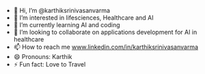 - 👋 Hi, I’m @karthiksrinivasanvarma
- 👀 I’m interested in lifesciences, Healthcare and AI 
- 🌱 I’m currently learning AI and coding 
- 💞️ I’m looking to collaborate on applications development for AI in healthcare
- 📫 How to reach me www.linkedin.com/in/karthiksrinivasanvarma
- 😄 Pronouns: Karthik
- ⚡ Fun fact: Love to Travel

<!---
karthiksvarma/karthiksvarma is a ✨ special ✨ repository because its `README.md` (this file) appears on your GitHub profile.
You can click the Preview link to take a look at your changes.
--->

